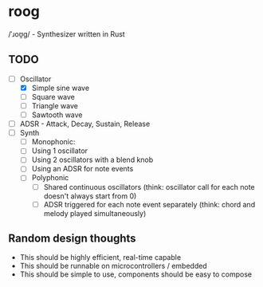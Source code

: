 # roog

/ˈɹoʊ̯ɡ/ - Synthesizer written in Rust

## TODO

- [ ] Oscillator
  - [x] Simple sine wave
  - [ ] Square wave
  - [ ] Triangle wave
  - [ ] Sawtooth wave
- [ ] ADSR - Attack, Decay, Sustain, Release
- [ ] Synth
  - [ ] Monophonic:
  - [ ] Using 1 oscillator
  - [ ] Using 2 oscillators with a blend knob
  - [ ] Using an ADSR for note events
  - [ ] Polyphonic
    - [ ] Shared continuous oscillators (think: oscillator call for each note doesn't always start from 0)
    - [ ] ADSR triggered for each note event separately (think: chord and melody played simultaneously)

## Random design thoughts

- This should be highly efficient, real-time capable
- This should be runnable on microcontrollers / embedded
- This should be simple to use, components should be easy to compose